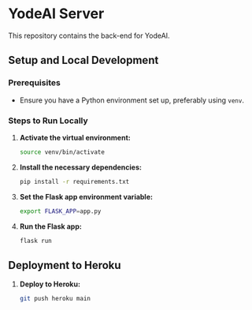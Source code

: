 # YodeAI Server

This repository contains the back-end for YodeAI.

## Setup and Local Development

### Prerequisites

- Ensure you have a Python environment set up, preferably using `venv`.

### Steps to Run Locally

1. **Activate the virtual environment:**
    ```bash
    source venv/bin/activate
    ```

2. **Install the necessary dependencies:**
    ```bash
    pip install -r requirements.txt
    ```

3. **Set the Flask app environment variable:**
    ```bash
    export FLASK_APP=app.py 
    ```

4. **Run the Flask app:**
    ```bash
    flask run
    ```

## Deployment to Heroku

1. **Deploy to Heroku:**
    ```bash
    git push heroku main
    ```
